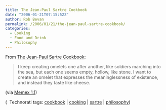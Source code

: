 ```yaml
---
title: The Jean-Paul Sartre Cookbook
date: "2006-01-21T07:15:52Z"
author: Rob Bevan
permalink: /2006/01/21/the-jean-paul-sartre-cookbook/
categories:
  - Cooking
  - Food and Drink
  - Philosophy
---
```

From [The Jean-Paul Sartre Cookbook][1]:

> I keep creating omelets one after another, like soldiers marching into the sea, but each one seems empty, hollow, like stone. I want to create an omelet that expresses the meaninglessness of existence, and instead they taste like cheese.

(via [Memex 1.1][2])

<p class="technorati-tags">
  (<img style="float: none; padding: 2px 2px 0 2px;"  src="http://robbevan.com/blog/wp-content/themes/robbevan/images/technorati-small.gif" alt="" /> Technorati tags: <a href="http://technorati.com/tag/cookbook" rel="tag">cookbook</a> | <a href="http://technorati.com/tag/cooking" rel="tag">cooking</a> | <a href="http://technorati.com/tag/sartre" rel="tag">sartre</a> | <a href="http://technorati.com/tag/philosophy" rel="tag">philosophy</a>)
</p>

 [1]: http://www-berkeley.ansys.com/wayne/sartre-cookbook.html
 [2]: http://memex.naughtons.org/archives/2006/01/20/2474
